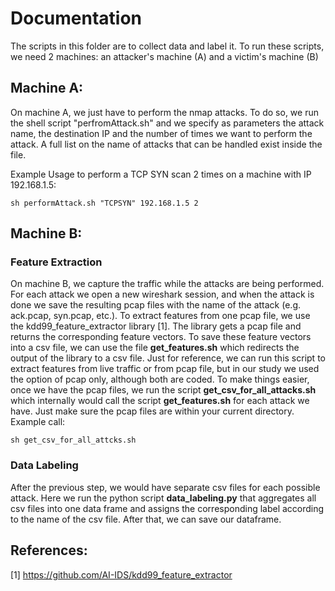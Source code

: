 # Documentation
The scripts in this folder are to collect data and label it.
To run these scripts, we need 2 machines: an attacker's machine (A) and a victim's machine (B)

## Machine A:
On machine A, we just have to perform the nmap attacks. To do so, we run the shell script "perfromAttack.sh" and we specify as parameters the attack name, the destination IP and the number of times we want to perform the attack.
A full list on the name of attacks that can be handled exist inside the file.

Example Usage to perform a TCP SYN scan 2 times on a machine with IP 192.168.1.5:

```
sh performAttack.sh "TCPSYN" 192.168.1.5 2
```

## Machine B:

### Feature Extraction
On machine B, we capture the traffic while the attacks are being performed. For each attack we open a new wireshark session, and when the attack is done we save the resulting pcap files with the name of the attack (e.g. ack.pcap, syn.pcap, etc.).
To extract features from one pcap file, we use the kdd99_feature_extractor library [1]. The library gets a pcap file and returns the corresponding feature vectors. To save these feature vectors into a csv file, we can use the file **get_features.sh** which redirects the output of the library to a csv file.
Just for reference, we can run this script to extract features from live traffic or from pcap file, but in our study we used the option of pcap only, although both are coded.
To make things easier, once we have the pcap files, we run the script **get_csv_for_all_attacks.sh** which internally would call the script **get_features.sh** for each attack we have.
Just make sure the pcap files are within your current directory.
Example call:

```
sh get_csv_for_all_attcks.sh
```

### Data Labeling
After the previous step, we would have separate csv files for each possible attack. Here we run the python script **data_labeling.py** that aggregates all csv files into one data frame and assigns the corresponding label according to the name of the csv file.
After that, we can save our dataframe.

## References:
[1] https://github.com/AI-IDS/kdd99_feature_extractor
